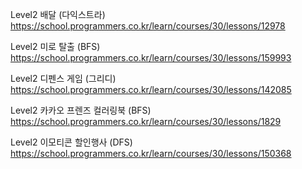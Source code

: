 Level2 배달 (다익스트라)  
https://school.programmers.co.kr/learn/courses/30/lessons/12978

Level2 미로 탈출 (BFS)  
https://school.programmers.co.kr/learn/courses/30/lessons/159993

Level2 디펜스 게임 (그리디)  
https://school.programmers.co.kr/learn/courses/30/lessons/142085

Level2 카카오 프렌즈 컬러링북 (BFS) 
https://school.programmers.co.kr/learn/courses/30/lessons/1829

Level2 이모티콘 할인행사 (DFS)
https://school.programmers.co.kr/learn/courses/30/lessons/150368